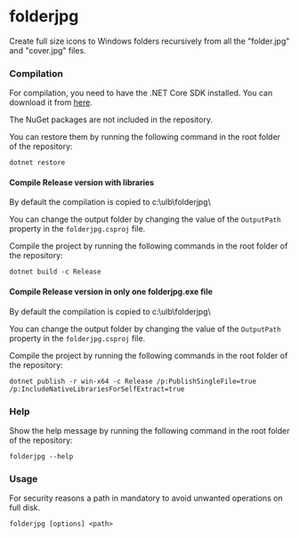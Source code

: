 # folderjpg

Create full size icons to Windows folders recursively from all the "folder.jpg" and "cover.jpg" files.


### Compilation

For compilation, you need to have the .NET Core SDK installed. You can download it from [here](https://dotnet.microsoft.com/download).

The NuGet packages are not included in the repository. 

You can restore them by running the following command in the root folder of the repository:

```
dotnet restore
```


#### Compile Release version with libraries

By default the compilation is copied to c:\ulb\folderjpg\

You can change the output folder by changing the value of the `OutputPath` property in the `folderjpg.csproj` file.

Compile the project by running the following commands in the root folder of the repository:

```
dotnet build -c Release
```


#### Compile Release version in only one folderjpg.exe file

By default the compilation is copied to c:\ulb\folderjpg\

You can change the output folder by changing the value of the `OutputPath` property in the `folderjpg.csproj` file.

Compile the project by running the following commands in the root folder of the repository:

```
dotnet publish -r win-x64 -c Release /p:PublishSingleFile=true /p:IncludeNativeLibrariesForSelfExtract=true
```


### Help

Show the help message by running the following command in the root folder of the repository:

```
folderjpg --help
```


### Usage

For security reasons a path in mandatory to avoid unwanted operations on full disk.

```
folderjpg [options] <path>
```






